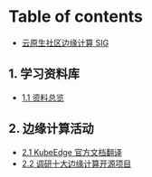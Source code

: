 # Table of contents

* [云原生社区边缘计算 SIG](README.md)

## 1. 学习资料库 <a id="xue-xi-zi-liao-ku-1"></a>

* [1.1 资料总览](xue-xi-zi-liao-ku-1/zi-liao-zong-lan.md)

## 2. 边缘计算活动 <a id="event"></a>

* [2.1 KubeEdge 官方文档翻译](event/kubeedge-doc-translation.md)
* [2.2 调研十大边缘计算开源项目](event/top-project.md)

